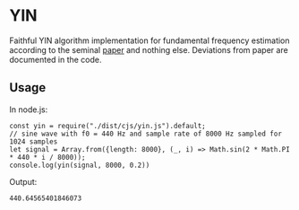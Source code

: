 # YIN

Faithful YIN algorithm implementation for fundamental frequency estimation according to the
seminal [paper](http://audition.ens.fr/adc/pdf/2002_JASA_YIN.pdf)
and nothing else. Deviations from paper are documented in the code.

## Usage
In node.js:
```node
const yin = require("./dist/cjs/yin.js").default;
// sine wave with f0 = 440 Hz and sample rate of 8000 Hz sampled for 1024 samples
let signal = Array.from({length: 8000}, (_, i) => Math.sin(2 * Math.PI * 440 * i / 8000));
console.log(yin(signal, 8000, 0.2))
```
Output:
```
440.64565401846073
```